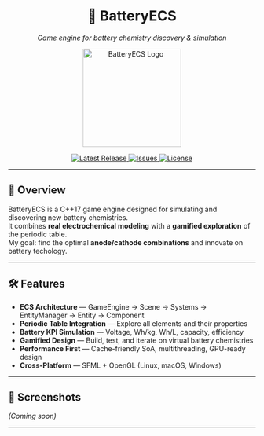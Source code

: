 <h1 align="center">🔋 BatteryECS</h1>
<p align="center">
  <em>Game engine for battery chemistry discovery & simulation</em>
</p>

<p align="center">
  <img src="assets/logo.png" alt="BatteryECS Logo" width="200"/>
</p>

<p align="center">
  <a href="https://github.com/eldrianberbatov/BatteryECS/releases">
    <img src="https://img.shields.io/github/v/release/eldrianberbatov/BatteryECS?color=brightgreen" alt="Latest Release"/>
  </a>
  <a href="https://github.com/eldrianberbatov/BatteryECS/issues">
    <img src="https://img.shields.io/github/issues/eldrianberbatov/BatteryECS" alt="Issues"/>
  </a>
  <a href="https://github.com/eldrianberbatov/BatteryECS/blob/main/LICENSE">
    <img src="https://img.shields.io/github/license/eldrianberbatov/BatteryECS" alt="License"/>
  </a>
</p>

---

## 🚀 Overview
BatteryECS is a C++17 game engine designed for simulating and discovering new battery chemistries.  
It combines **real electrochemical modeling** with a **gamified exploration** of the periodic table.  
My goal: find the optimal **anode/cathode combinations** and innovate on battery techology.

---

## 🛠 Features
- **ECS Architecture** — GameEngine → Scene → Systems → EntityManager → Entity → Component
- **Periodic Table Integration** — Explore all elements and their properties
- **Battery KPI Simulation** — Voltage, Wh/kg, Wh/L, capacity, efficiency
- **Gamified Design** — Build, test, and iterate on virtual battery chemistries
- **Performance First** — Cache-friendly SoA, multithreading, GPU-ready design
- **Cross-Platform** — SFML + OpenGL (Linux, macOS, Windows)

---

## 📸 Screenshots
*(Coming soon)*

---
